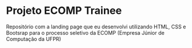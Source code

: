 # Projeto ECOMP Trainee

Repositório com a landing page que eu desenvolvi utilizando HTML, CSS e Bootsrap para o processo seletivo da ECOMP (Empresa Júnior de Computação da UFPR)

